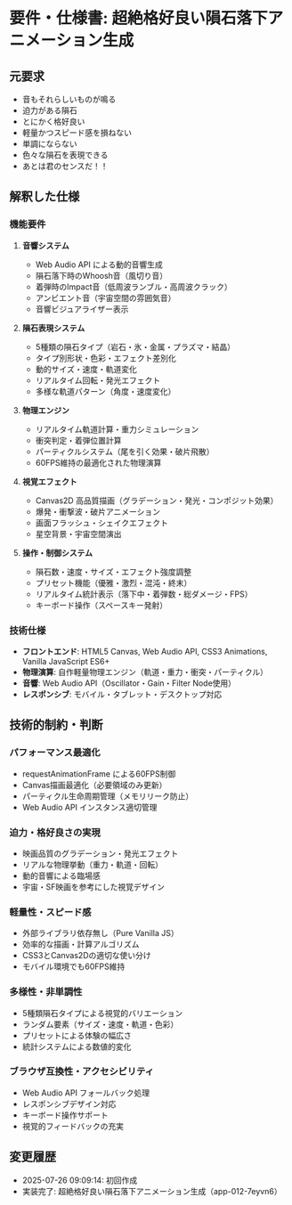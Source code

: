 # 要件・仕様書: 超絶格好良い隕石落下アニメーション生成

## 元要求
- 音もそれらしいものが鳴る
- 迫力がある隕石
- とにかく格好良い
- 軽量かつスピード感を損ねない
- 単調にならない
- 色々な隕石を表現できる
- あとは君のセンスだ！！

## 解釈した仕様
### 機能要件
1. **音響システム**
   - Web Audio API による動的音響生成
   - 隕石落下時のWhoosh音（風切り音）
   - 着弾時のImpact音（低周波ランブル・高周波クラック）
   - アンビエント音（宇宙空間の雰囲気音）
   - 音響ビジュアライザー表示

2. **隕石表現システム**
   - 5種類の隕石タイプ（岩石・氷・金属・プラズマ・結晶）
   - タイプ別形状・色彩・エフェクト差別化
   - 動的サイズ・速度・軌道変化
   - リアルタイム回転・発光エフェクト
   - 多様な軌道パターン（角度・速度変化）

3. **物理エンジン**
   - リアルタイム軌道計算・重力シミュレーション
   - 衝突判定・着弾位置計算
   - パーティクルシステム（尾を引く効果・破片飛散）
   - 60FPS維持の最適化された物理演算

4. **視覚エフェクト**
   - Canvas2D 高品質描画（グラデーション・発光・コンポジット効果）
   - 爆発・衝撃波・破片アニメーション
   - 画面フラッシュ・シェイクエフェクト
   - 星空背景・宇宙空間演出

5. **操作・制御システム**
   - 隕石数・速度・サイズ・エフェクト強度調整
   - プリセット機能（優雅・激烈・混沌・終末）
   - リアルタイム統計表示（落下中・着弾数・総ダメージ・FPS）
   - キーボード操作（スペースキー発射）

### 技術仕様
- **フロントエンド**: HTML5 Canvas, Web Audio API, CSS3 Animations, Vanilla JavaScript ES6+
- **物理演算**: 自作軽量物理エンジン（軌道・重力・衝突・パーティクル）
- **音響**: Web Audio API（Oscillator・Gain・Filter Node使用）
- **レスポンシブ**: モバイル・タブレット・デスクトップ対応

## 技術的制約・判断
### パフォーマンス最適化
- requestAnimationFrame による60FPS制御
- Canvas描画最適化（必要領域のみ更新）
- パーティクル生命周期管理（メモリリーク防止）
- Web Audio API インスタンス適切管理

### 迫力・格好良さの実現
- 映画品質のグラデーション・発光エフェクト
- リアルな物理挙動（重力・軌道・回転）
- 動的音響による臨場感
- 宇宙・SF映画を参考にした視覚デザイン

### 軽量性・スピード感
- 外部ライブラリ依存無し（Pure Vanilla JS）
- 効率的な描画・計算アルゴリズム
- CSS3とCanvas2Dの適切な使い分け
- モバイル環境でも60FPS維持

### 多様性・非単調性
- 5種類隕石タイプによる視覚的バリエーション
- ランダム要素（サイズ・速度・軌道・色彩）
- プリセットによる体験の幅広さ
- 統計システムによる数値的変化

### ブラウザ互換性・アクセシビリティ
- Web Audio API フォールバック処理
- レスポンシブデザイン対応
- キーボード操作サポート
- 視覚的フィードバックの充実

## 変更履歴
- 2025-07-26 09:09:14: 初回作成
- 実装完了: 超絶格好良い隕石落下アニメーション生成（app-012-7eyvn6）